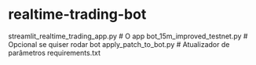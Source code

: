 # realtime-trading-bot
streamlit_realtime_trading_app.py   # O app
bot_15m_improved_testnet.py         # Opcional se quiser rodar bot
apply_patch_to_bot.py               # Atualizador de parâmetros
requirements.txt
